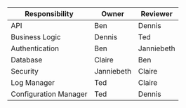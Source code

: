 | Responsibility        | Owner      | Reviewer   |
| --------------------- | ---------- | ---------- |
| API                   | Ben        | Dennis     |
| Business Logic        | Dennis     | Ted        |
| Authentication        | Ben        | Janniebeth |
| Database              | Claire     | Ben        |
| Security              | Janniebeth | Claire     |
| Log Manager           | Ted        | Claire     |
| Configuration Manager | Ted        | Dennis     |